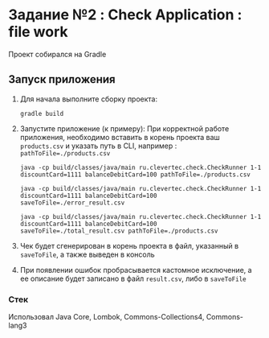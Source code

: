 # Задание №2 : Check Application : file work

Проект собирался на Gradle

## Запуск приложения

1. Для начала выполните сборку проекта:
    ```
    gradle build
    ```

2. Запустите приложение (к примеру):
    При корректной работе приложения, необходимо вставить в корень проекта ваш `products.csv` и указать путь в CLI, например : `pathToFile=./products.csv`
    ```
    java -cp build/classes/java/main ru.clevertec.check.CheckRunner 1-1 discountCard=1111 balanceDebitCard=100 pathToFile=./products.csv
    ```
    ```
    java -cp build/classes/java/main ru.clevertec.check.CheckRunner 1-1 discountCard=1111 balanceDebitCard=100 saveToFile=./error_result.csv
    ```
    ```
    java -cp build/classes/java/main ru.clevertec.check.CheckRunner 1-1 discountCard=1111 balanceDebitCard=100 saveToFile=./total_result.csv pathToFile=./products.csv
    ```
3. Чек будет сгенерирован в корень проекта в файл, указанный в `saveToFile`, а также выведен в консоль

4. При появлении ошибок пробрасывается кастомное исключение, а ее описание будет записано в файл `result.csv`, либо в `saveToFile`

### Стек
Использовал Java Core, Lombok, Commons-Collections4, Commons-lang3
